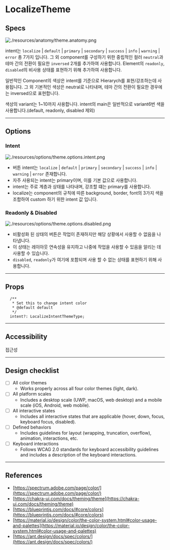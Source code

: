 # LocalizeTheme

## Specs

![./resources/anatomy/theme.anatomy.png](./resources/anatomy/theme.anatomy.png)

intent는 `localize` | `default` | `primary` | `secondary` | `success` | `info` | `warning` | `error` 총 7가지 입니다.
그 외 component를 구성하기 위한 중립적인 컬러 `neutral`과 테마 간의 전환이 필요한 `inversed` 2개를 추가하여 사용합니다.
Element의 `readonly`, `disabled`의 비사용 상태를 표현하기 위해 추가하여 사용합니다.

일반적인 Component의 색상은 intent를 기준으로 Hierarych를 표현/강조하는데 사용됩니다.
그 외 기본적인 색상은 neutral로 나타내며, 테마 간의 전환이 필요한 경우에는 inversed으로 표현합니다.

색상의 variant는 1~10까지 사용합니다. intent의 main은 일반적으로 variant6번 색을 사용합니다.(default, readonly, disabled 제외)

---

## Options

### Intent

![./resources/options/theme.options.intent.png](./resources/options/theme.options.intent.png)

- 버튼 intent는 `localize` | `default` | `primary` | `secondary` | `success` | `info` | `warning` | `error` 존재합니다.
- 자주 사용되는 intent는 primary이며, 이를 기본 값으로 사용합니다.
- intent는 주로 계층과 상태를 나타내며, 강조할 떄는 primary를 사용합니다.
- localize는 component의 규칙에 따른 background, border, font의 3가지 색을 조합하여 custom 하기 위한 intent 값 입니다.

### Readonly & Disabled

![./resources/options/theme.options.disabled.png](./resources/options/theme.options.disabled.png)

- 비활성화 된 상태의 버튼은 작업이 존재하지만 해당 상황에서 사용할 수 없음을 나타냅니다.
- 이 상태는 레이아웃 연속성을 유지하고 나중에 작업을 사용할 수 있음을 알리는 데 사용할 수 있습니다.
- `disabled`, `readonly`가 여기에 포함되며 사용 할 수 없는 상태를 표현하기 위해 사용합니다.

---

## Props

```tsx
  /**
   * Set this to change intent color
   * @default default
   */
  intent?: LocalizeIntentThemeType;
```

---

## Accessibility

접근성

---

## Design checklist

- [ ] All color themes
  - Works properly across all four color themes (light, dark).
- [ ] All platform scales
  - Includes a desktop scale (UWP, macOS, web desktop) and a mobile scale (iOS, Android, web mobile).
- [ ] All interactive states
  - Includes all interactive states that are applicable (hover, down, focus, keyboard focus, disabled).
- [ ] Defined behaviors
  - Includes guidelines for layout (wrapping, truncation, overflow), animation, interactions, etc.
- [ ] Keyboard interactions
  - Follows WCAG 2.0 standards for keyboard accessibility guidelines and includes a description of the keyboard interactions.

---

## References

- [https://spectrum.adobe.com/page/color/](https://spectrum.adobe.com/page/color/)
- [https://chakra-ui.com/docs/theming/theme](https://chakra-ui.com/docs/theming/theme)
- [https://blueprintjs.com/docs/#core/colors](https://blueprintjs.com/docs/#core/colors)
- [https://material.io/design/color/the-color-system.html#color-usage-and-palettes](https://material.io/design/color/the-color-system.html#color-usage-and-palettes)
- [https://ant.design/docs/spec/colors/](https://ant.design/docs/spec/colors/)
